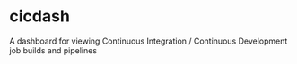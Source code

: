 # cicdash
A dashboard for viewing Continuous Integration / Continuous Development job builds and pipelines
